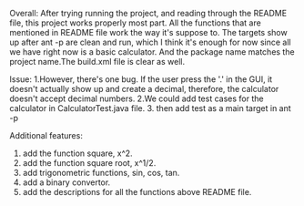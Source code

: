 Overall:
After trying running the project, and reading through the README file, this project works properly most part. All the functions that are mentioned in README file work the way it's suppose to. The targets show up after ant -p are clean and run, which I think it's enough for now since all we have right now is a basic calculator. And the package name matches the project name.The build.xml file is clear as well.

Issue:
1.However, there's one bug. If the user press the '.' in the GUI, it doesn't actually show up and create a decimal, therefore, the calculator doesn't accept decimal numbers.
2.We could add test cases for the calculator in CalculatorTest.java file.
3. then add test as a main target in ant -p

Additional features:
1. add the function square, x^2.
2. add the function square root, x^1/2.
3. add trigonometric functions, sin, cos, tan.
5. add a binary convertor.
4. add the descriptions for all the functions above README file.

